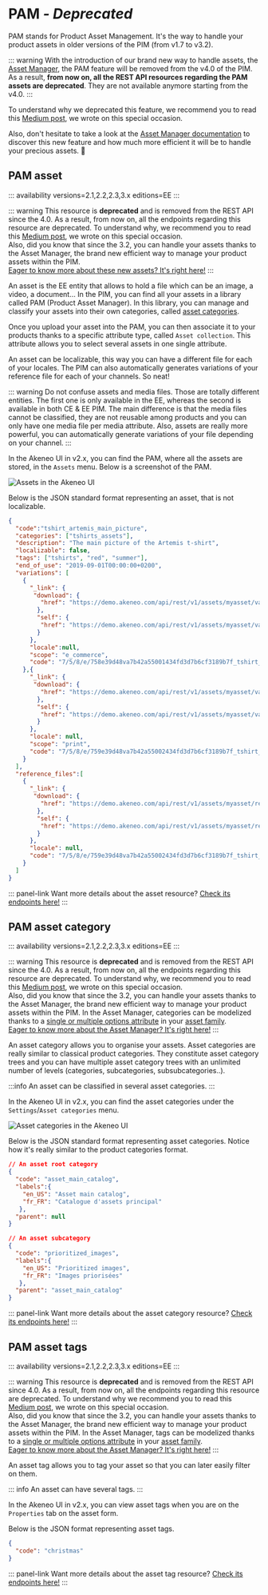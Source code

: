 # PAM _- Deprecated_

PAM stands for Product Asset Management. It's the way to handle your product assets in older versions of the PIM (from v1.7 to v3.2).

::: warning
With the introduction of our brand new way to handle assets, the [Asset Manager](/concepts/asset-manager.html), the PAM feature will be removed from the v4.0 of the PIM. As a result, **from now on, all the REST API resources regarding the PAM assets are deprecated**. They are not available anymore starting from the v4.0. 
:::

To understand why we deprecated this feature, we recommend you to read this [Medium post](https://medium.com/akeneo-labs/between-stability-and-innovation-c2d2dd61a804), we wrote on this special occasion.  

Also, don't hesitate to take a look at the [Asset Manager documentation](/concepts/asset-manager.html) to discover this new feature and how much more efficient it will be to handle your precious assets. :rocket:

## PAM asset
::: availability versions=2.1,2.2,2.3,3.x editions=EE
:::

::: warning
This resource is **deprecated** and is removed from the REST API since the 4.0. As a result, from now on, all the endpoints regarding this resource are deprecated. To understand why, we recommend you to read this [Medium post](https://medium.com/akeneo-labs/between-stability-and-innovation-c2d2dd61a804), we wrote on this special occasion.  
Also, did you know that since the 3.2, you can handle your assets thanks to the Asset Manager, the brand new efficient way to manage your product assets within the PIM.  
[Eager to know more about these new assets? It's right here!](/concepts/asset-manager.html#asset)
:::

An asset is the EE entity that allows to hold a file which can be an image, a video, a document... In the PIM, you can find all your assets in a library called PAM (Product Asset Manager). In this library, you can manage and classify your assets into their own categories, called [asset categories](/concepts/pam.html#asset-category).

Once you upload your asset into the PAM, you can then associate it to your products thanks to a specific attribute type, called `Asset collection`. This attribute allows you to select several assets in one single attribute.

An asset can be localizable, this way you can have a different file for each of your locales. The PIM can also automatically generates variations of your reference file for each of your channels. So neat!

::: warning
Do not confuse assets and media files. Those are totally different entities. The first one is only available in the EE, whereas the second is available in both CE & EE PIM.
The main difference is that the media files cannot be classified, they are not reusable among products and you can only have one media file per media attribute. 
Also, assets are really more powerful, you can automatically generate variations of your file depending on your channel.
:::

In the Akeneo UI in v2.x, you can find the PAM, where all the assets are stored, in the `Assets` menu. Below is a screenshot of the PAM.

![Assets in the Akeneo UI](/img/concepts/assets_ui.png)

Below is the JSON standard format representing an asset, that is not localizable.

```json
{
  "code":"tshirt_artemis_main_picture",
  "categories": ["tshirts_assets"],
  "description": "The main picture of the Artemis t-shirt",
  "localizable": false,
  "tags": ["tshirts", "red", "summer"],
  "end_of_use": "2019-09-01T00:00:00+0200",
  "variations": [
    {
      "_link": {
       "download": {
         "href": "https://demo.akeneo.com/api/rest/v1/assets/myasset/variations/ecommerce/no_locale/download"
        },
        "self": {
         "href": "https://demo.akeneo.com/api/rest/v1/assets/myasset/variations/ecommerce/no_locale"
        }
      },
      "locale":null,
      "scope": "e_commerce",
      "code": "7/5/8/e/758e39d48va7b42a55001434fd3d7b6cf3189b7f_tshirt_artemis_main_picture-ecomerce.jpg"
    },{
      "_link": {
       "download": {
         "href": "https://demo.akeneo.com/api/rest/v1/assets/myasset/variations/print/no_locale/download"
        },
        "self": {
         "href": "https://demo.akeneo.com/api/rest/v1/assets/myasset/variations/print/no_locale"
        }
      },
      "locale": null,
      "scope": "print",
      "code": "7/5/8/e/759e39d48va7b42a55002434fd3d7b6cf3189b7f_tshirt_artemis_main_picture-print.jpg"
    }
  ],
  "reference_files":[
    {
      "_link": {
       "download": {
         "href": "https://demo.akeneo.com/api/rest/v1/assets/myasset/reference-files/no_locale/download"
        },
        "self": {
         "href": "https://demo.akeneo.com/api/rest/v1/assets/myasset/reference-files/no_locale"
        }
      },
      "locale": null,
      "code": "7/5/8/e/759e39d48va7b42a55002434fd3d7b6cf3189b7f_tshirt_artemis_main_picture.jpg"
    }
  ]  
}
```

::: panel-link Want more details about the asset resource? [Check its endpoints here!](/api-reference.html#Asset)
:::

## PAM asset category
::: availability versions=2.1,2.2,2.3,3.x editions=EE
:::

::: warning
This resource is **deprecated** and is removed from the REST API since the 4.0. As a result, from now on, all the endpoints regarding this resource are deprecated. To understand why, we recommend you to read this [Medium post](https://medium.com/akeneo-labs/between-stability-and-innovation-c2d2dd61a804), we wrote on this special occasion.  
Also, did you know that since the 3.2, you can handle your assets thanks to the Asset Manager, the brand new efficient way to manage your product assets within the PIM. In the Asset Manager, categories can be modelized thanks to a [single or multiple options attribute](/concepts/asset-manager.html#the-single-and-multiple-options-attributes) in your [asset family](/concepts/asset-manager.html#asset-family).  
[Eager to know more about the Asset Manager? It's right here!](/concepts/asset-manager.html#concepts-resources)
:::

An asset category allows you to organise your assets. Asset categories are really similar to classical product categories. They constitute asset category trees and you can have multiple asset category trees with an unlimited number of levels (categories, subcategories, subsubcategories..).

:::info
An asset can be classified in several asset categories.
:::

In the Akeneo UI in v2.x, you can find the asset categories under the `Settings`/`Asset categories` menu.

![Asset categories in the Akeneo UI](/img/concepts/asset_categories_ui.png)

Below is the JSON standard format representing asset categories. Notice how it's really similar to the product categories format.
```json
// An asset root category
{
  "code": "asset_main_catalog",
  "labels":{
    "en_US": "Asset main catalog",
    "fr_FR": "Catalogue d'assets principal"
   },
  "parent": null
}
```
```json
// An asset subcategory
{
  "code": "prioritized_images",
  "labels":{
    "en_US": "Prioritized images",
    "fr_FR": "Images priorisées"
   },
  "parent": "asset_main_catalog"
}
```

::: panel-link Want more details about the asset category resource? [Check its endpoints here!](/api-reference.html#Assetcategory)
:::

## PAM asset tags
::: availability versions=2.1,2.2,2.3,3.x editions=EE
:::

::: warning
This resource is **deprecated** and is removed from the REST API since 4.0. As a result, from now on, all the endpoints regarding this resource are deprecated. To understand why we recommend you to read this [Medium post](https://medium.com/akeneo-labs/between-stability-and-innovation-c2d2dd61a804), we wrote on this special occasion.  
Also, did you know that since the 3.2, you can handle your assets thanks to the Asset Manager, the brand new efficient way to manage your product assets within the PIM. In the Asset Manager, tags can be modelized thanks to a [single or multiple options attribute](/concepts/asset-manager.html#the-single-and-multiple-options-attributes) in your [asset family](/concepts/asset-manager.html#asset-family).  
[Eager to know more about the Asset Manager? It's right here!](/concepts/asset-manager.html#concepts-resources)
:::

An asset tag allows you to tag your asset so that you can later easily filter on them.

::: info
An asset can have several tags.
:::

In the Akeneo UI in v2.x, you can view asset tags when you are on the `Properties` tab on the asset form.

Below is the JSON format representing asset tags.
```json
{
  "code": "christmas"
}
```

::: panel-link Want more details about the asset tag resource? [Check its endpoints here!](/api-reference.html#Assettag)
:::
